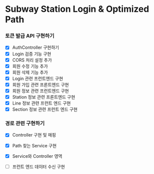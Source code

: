 # Subway Station Login & Optimized Path
### 토큰 발급 API 구현하기
- [x] AuthController 구현하기
- [x] Login 검증 기능 구현
- [x] CORS 처리 설정 추가
- [x] 회원 수정 기능 추가
- [x] 회원 삭제 기능 추가
- [x] Login 관련 프런트엔드 구현
- [x] 회원 가입 관련 프론트엔드 구현
- [x] 회원 정보 관련 프런트엔드 구현
- [x] Station 정보 관련 프론트엔드 구현
- [x] Line 정보 관련 프런트 엔드 구현
- [x] Section 정보 관련 프런트 엔드 구현 

### 경로 관련 구현하기
- [x] Controller 구현 및 매핑
- [x] Path 찾는 Service 구현
- [x] Service와 Controller 영역
- [ ] 프런트 엔드 데이터 수신 구현

